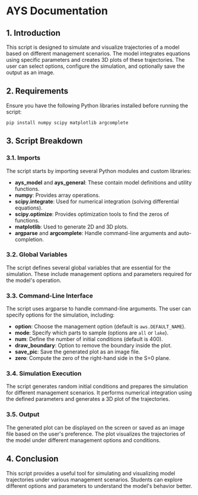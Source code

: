 
# AYS Documentation

## 1. Introduction
This script is designed to simulate and visualize trajectories of a model based on different management scenarios. The model integrates equations using specific parameters and creates 3D plots of these trajectories. The user can select options, configure the simulation, and optionally save the output as an image.

## 2. Requirements
Ensure you have the following Python libraries installed before running the script:
```
pip install numpy scipy matplotlib argcomplete
```

## 3. Script Breakdown
### 3.1. Imports
The script starts by importing several Python modules and custom libraries:

- **ays_model** and **ays_general**: These contain model definitions and utility functions.
- **numpy**: Provides array operations.
- **scipy.integrate**: Used for numerical integration (solving differential equations).
- **scipy.optimize**: Provides optimization tools to find the zeros of functions.
- **matplotlib**: Used to generate 2D and 3D plots.
- **argparse** and **argcomplete**: Handle command-line arguments and auto-completion.

### 3.2. Global Variables
The script defines several global variables that are essential for the simulation. These include management options and parameters required for the model's operation.

### 3.3. Command-Line Interface
The script uses argparse to handle command-line arguments. The user can specify options for the simulation, including:
- **option**: Choose the management option (default is `aws.DEFAULT_NAME`).
- **mode**: Specify which parts to sample (options are `all` or `lake`).
- **num**: Define the number of initial conditions (default is 400).
- **draw_boundary**: Option to remove the boundary inside the plot.
- **save_pic**: Save the generated plot as an image file.
- **zero**: Compute the zero of the right-hand side in the S=0 plane.

### 3.4. Simulation Execution
The script generates random initial conditions and prepares the simulation for different management scenarios. It performs numerical integration using the defined parameters and generates a 3D plot of the trajectories.

### 3.5. Output
The generated plot can be displayed on the screen or saved as an image file based on the user's preference. The plot visualizes the trajectories of the model under different management options and conditions.

## 4. Conclusion
This script provides a useful tool for simulating and visualizing model trajectories under various management scenarios. Students can explore different options and parameters to understand the model's behavior better.
